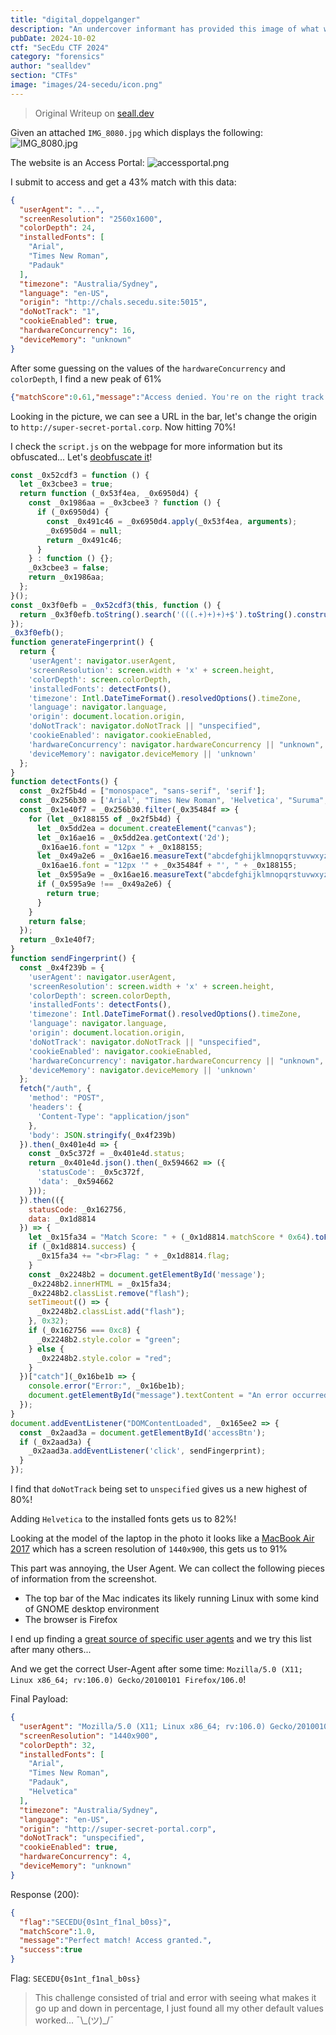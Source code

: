 ```yaml
---
title: "digital_doppelganger"
description: "An undercover informant has provided this image of what we believe to be a NO_NO_NO member’s screen. Unfortunately, our informant went dark before we could get more context, so it’s up to you. This could hold the final key to understanding NO_NO_NO’s operations. 'http://chals.secedu.site:5015/'."
pubDate: 2024-10-02
ctf: "SecEdu CTF 2024"
category: "forensics"
author: "sealldev"
section: "CTFs"
image: "images/24-secedu/icon.png"
---
```


> Original Writeup on [seall.dev](https://seall.dev/post/seceduweek42024#add-to-cartel)

Given an attached `IMG_8080.jpg` which displays the following:
![IMG_8080.jpg](images/24-secedu/IMG_8080.jpg)

The website is an Access Portal:
![accessportal.png](images/24-secedu/accessportal.png)

I submit to access and get a 43% match with this data:
```json
{
  "userAgent": "...",
  "screenResolution": "2560x1600",
  "colorDepth": 24,
  "installedFonts": [
    "Arial",
    "Times New Roman",
    "Padauk"
  ],
  "timezone": "Australia/Sydney",
  "language": "en-US",
  "origin": "http://chals.secedu.site:5015",
  "doNotTrack": "1",
  "cookieEnabled": true,
  "hardwareConcurrency": 16,
  "deviceMemory": "unknown"
}
```

After some guessing on the values of the `hardwareConcurrency` and `colorDepth`, I find a new peak of 61%
```json
{"matchScore":0.61,"message":"Access denied. You're on the right track.","success":false}
```

Looking in the picture, we can see a URL in the bar, let's change the origin to `http://super-secret-portal.corp`. Now hitting 70%!

I check the `script.js` on the webpage for more information but its obfuscated... Let's [deobfuscate it](https://obf-io.deobfuscate.io/)!

```js
const _0x52cdf3 = function () {
  let _0x3cbee3 = true;
  return function (_0x53f4ea, _0x6950d4) {
    const _0x1986aa = _0x3cbee3 ? function () {
      if (_0x6950d4) {
        const _0x491c46 = _0x6950d4.apply(_0x53f4ea, arguments);
        _0x6950d4 = null;
        return _0x491c46;
      }
    } : function () {};
    _0x3cbee3 = false;
    return _0x1986aa;
  };
}();
const _0x3f0efb = _0x52cdf3(this, function () {
  return _0x3f0efb.toString().search('(((.+)+)+)+$').toString().constructor(_0x3f0efb).search('(((.+)+)+)+$');
});
_0x3f0efb();
function generateFingerprint() {
  return {
    'userAgent': navigator.userAgent,
    'screenResolution': screen.width + 'x' + screen.height,
    'colorDepth': screen.colorDepth,
    'installedFonts': detectFonts(),
    'timezone': Intl.DateTimeFormat().resolvedOptions().timeZone,
    'language': navigator.language,
    'origin': document.location.origin,
    'doNotTrack': navigator.doNotTrack || "unspecified",
    'cookieEnabled': navigator.cookieEnabled,
    'hardwareConcurrency': navigator.hardwareConcurrency || "unknown",
    'deviceMemory': navigator.deviceMemory || 'unknown'
  };
}
function detectFonts() {
  const _0x2f5b4d = ["monospace", "sans-serif", 'serif'];
  const _0x256b30 = ['Arial', "Times New Roman", 'Helvetica', "Suruma", "Noto Sans Cuneiform", "Noto Sans Gurmukhi", "Keraleeyam", "Lohit Odia", "Padauk", "Noto Sans Kannada", "Webdings"];
  const _0x1e40f7 = _0x256b30.filter(_0x35484f => {
    for (let _0x188155 of _0x2f5b4d) {
      let _0x5dd2ea = document.createElement("canvas");
      let _0x16ae16 = _0x5dd2ea.getContext('2d');
      _0x16ae16.font = "12px " + _0x188155;
      let _0x49a2e6 = _0x16ae16.measureText("abcdefghijklmnopqrstuvwxyz").width;
      _0x16ae16.font = "12px '" + _0x35484f + "', " + _0x188155;
      let _0x595a9e = _0x16ae16.measureText("abcdefghijklmnopqrstuvwxyz").width;
      if (_0x595a9e !== _0x49a2e6) {
        return true;
      }
    }
    return false;
  });
  return _0x1e40f7;
}
function sendFingerprint() {
  const _0x4f239b = {
    'userAgent': navigator.userAgent,
    'screenResolution': screen.width + 'x' + screen.height,
    'colorDepth': screen.colorDepth,
    'installedFonts': detectFonts(),
    'timezone': Intl.DateTimeFormat().resolvedOptions().timeZone,
    'language': navigator.language,
    'origin': document.location.origin,
    'doNotTrack': navigator.doNotTrack || "unspecified",
    'cookieEnabled': navigator.cookieEnabled,
    'hardwareConcurrency': navigator.hardwareConcurrency || "unknown",
    'deviceMemory': navigator.deviceMemory || 'unknown'
  };
  fetch("/auth", {
    'method': "POST",
    'headers': {
      'Content-Type': "application/json"
    },
    'body': JSON.stringify(_0x4f239b)
  }).then(_0x401e4d => {
    const _0x5c372f = _0x401e4d.status;
    return _0x401e4d.json().then(_0x594662 => ({
      'statusCode': _0x5c372f,
      'data': _0x594662
    }));
  }).then(({
    statusCode: _0x162756,
    data: _0x1d8814
  }) => {
    let _0x15fa34 = "Match Score: " + (_0x1d8814.matchScore * 0x64).toFixed(0x2) + '%<br>' + _0x1d8814.message;
    if (_0x1d8814.success) {
      _0x15fa34 += "<br>Flag: " + _0x1d8814.flag;
    }
    const _0x2248b2 = document.getElementById('message');
    _0x2248b2.innerHTML = _0x15fa34;
    _0x2248b2.classList.remove("flash");
    setTimeout(() => {
      _0x2248b2.classList.add("flash");
    }, 0x32);
    if (_0x162756 === 0xc8) {
      _0x2248b2.style.color = "green";
    } else {
      _0x2248b2.style.color = "red";
    }
  })["catch"](_0x16be1b => {
    console.error("Error:", _0x16be1b);
    document.getElementById("message").textContent = "An error occurred. Please try again.";
  });
}
document.addEventListener("DOMContentLoaded", _0x165ee2 => {
  const _0x2aad3a = document.getElementById('accessBtn');
  if (_0x2aad3a) {
    _0x2aad3a.addEventListener('click', sendFingerprint);
  }
});
```

I find that `doNotTrack` being set to `unspecified` gives us a new highest of 80%!

Adding `Helvetica` to the installed fonts gets us to 82%!

Looking at the model of the laptop in the photo it looks like a [MacBook Air 2017](https://support.apple.com/en-us/111924) which has a screen resolution of `1440x900`, this gets us to 91%

This part was annoying, the User Agent. We can collect the following pieces of information from the screenshot.
- The top bar of the Mac indicates its likely running Linux with some kind of GNOME desktop environment
- The browser is Firefox

I end up finding a [great source of specific user agents](https://user-agents.net/download?browser_type=browser&browser=firefox&platform=linux) and we try this list after many others...

And we get the correct User-Agent after some time: `Mozilla/5.0 (X11; Linux x86_64; rv:106.0) Gecko/20100101 Firefox/106.0`!

Final Payload:
```json
{
  "userAgent": "Mozilla/5.0 (X11; Linux x86_64; rv:106.0) Gecko/20100101 Firefox/106.0",
  "screenResolution": "1440x900",
  "colorDepth": 32,
  "installedFonts": [
    "Arial",
    "Times New Roman",
    "Padauk",
    "Helvetica"
  ],
  "timezone": "Australia/Sydney",
  "language": "en-US",
  "origin": "http://super-secret-portal.corp",
  "doNotTrack": "unspecified",
  "cookieEnabled": true,
  "hardwareConcurrency": 4,
  "deviceMemory": "unknown"
}
```

Response (200):
```json
{
  "flag":"SECEDU{0s1nt_f1nal_b0ss}",
  "matchScore":1.0,
  "message":"Perfect match! Access granted.",
  "success":true
}
```

Flag: `SECEDU{0s1nt_f1nal_b0ss}`

> This challenge consisted of trial and error with seeing what makes it go up and down in percentage, I just found all my other default values worked... ¯\\\_(ツ)\_/¯
